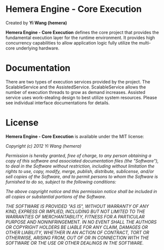 # Hemera Engine - Core Execution

Created by **Yi Wang (hemera)**

**Hemera Engine - Core Execution** defines the core project that provides the
fundamental execution layer for the runtime environment. It provides high
concurrency capabilities to allow application logic fully utilize the multi-
core underlying hardware.

# Documentation
There are two types of execution services provided by the project. The
ScalableService and the AssistedService. ScalableService allows the number
of execution threads to grow as demand increases. Assisted service uses
work-stealing design to best utilize system resources. Please see individual
interface documentations for details.

# License

**Hemera Engine - Core Execution** is available under the MIT license:

*Copyright (c) 2012 Yi Wang (hemera)*

*Permission is hereby granted, free of charge, to any person obtaining a copy*
*of this software and associated documentation files (the "Software"), to deal*
*in the Software without restriction, including without limitation the rights*
*to use, copy, modify, merge, publish, distribute, sublicense, and/or sell*
*copies of the Software, and to permit persons to whom the Software is*
*furnished to do so, subject to the following conditions:*

*The above copyright notice and this permission notice shall be included in*
*all copies or substantial portions of the Software.*

*THE SOFTWARE IS PROVIDED "AS IS", WITHOUT WARRANTY OF ANY KIND, EXPRESS OR*
*IMPLIED, INCLUDING BUT NOT LIMITED TO THE WARRANTIES OF MERCHANTABILITY,*
*FITNESS FOR A PARTICULAR PURPOSE AND NONINFRINGEMENT. IN NO EVENT SHALL THE*
*AUTHORS OR COPYRIGHT HOLDERS BE LIABLE FOR ANY CLAIM, DAMAGES OR OTHER*
*LIABILITY, WHETHER IN AN ACTION OF CONTRACT, TORT OR OTHERWISE, ARISING FROM,*
*OUT OF OR IN CONNECTION WITH THE SOFTWARE OR THE USE OR OTHER DEALINGS IN*
*THE SOFTWARE.*